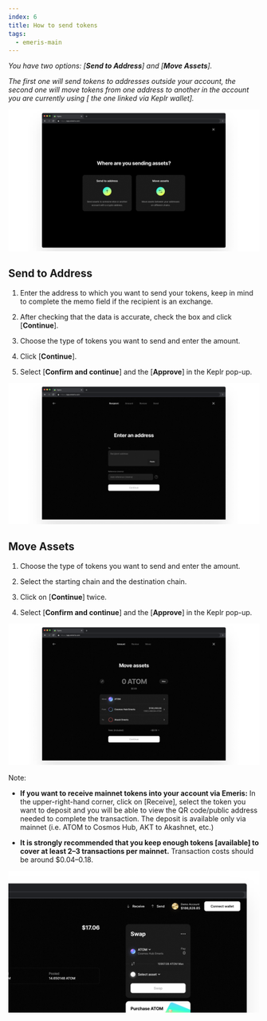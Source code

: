 ```yaml
---
index: 6
title: How to send tokens
tags: 
  - emeris-main
---
```


*You have two options:*
*[**Send to Address**] and [**Move Assets**].*

*The first one will send tokens to addresses outside your account, the second one will move tokens from one address to another in the account you are currently using [ the one linked via Keplr wallet].*

![How to send tokens](/step-by-step/send-00.png)

## Send to Address

1. Enter the address to which you want to send your tokens, keep in mind to complete the memo field if the recipient is an exchange.

2. After checking that the data is accurate, check the box and click [**Continue**].

3. Choose the type of tokens you want to send and enter the amount.

4. Click [**Continue**].

5. Select [**Confirm and continue**] and the [**Approve**] in the Keplr pop-up.

![Send to Address](/step-by-step/send-address-01.png)

## Move Assets

1. Choose the type of tokens you want to send and enter the amount.

2. Select the starting chain and the destination chain.

3. Click on [**Continue**] twice.

4. Select [**Confirm and continue**] and the [**Approve**] in the Keplr pop-up.

![Move Assets](/step-by-step/send-move-01.png)

Note:

* **If you want to receive mainnet tokens into your account via Emeris:** 
In the upper-right-hand corner, click on [Receive], select the token you want to deposit and you will be able to view the QR code/public address needed to complete the transaction.
The deposit is available only via mainnet (i.e. ATOM to Cosmos Hub, AKT to Akashnet, etc.)

* **It is strongly recommended that you keep enough tokens [available] to cover at least 2–3 transactions per mainnet.**
Transaction costs should be around $0.04–0.18.

![How to send tokens](/step-by-step/Swap-03.png)
